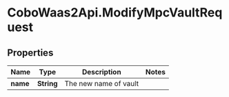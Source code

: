 # CoboWaas2Api.ModifyMpcVaultRequest

## Properties

Name | Type | Description | Notes
------------ | ------------- | ------------- | -------------
**name** | **String** | The new name of vault | 



